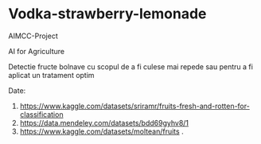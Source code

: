 # Vodka-strawberry-lemonade
AIMCC-Project


AI for Agriculture

Detectie fructe bolnave cu scopul de a fi culese mai repede sau pentru a fi aplicat un tratament optim

Date:

1. https://www.kaggle.com/datasets/sriramr/fruits-fresh-and-rotten-for-classification
2. https://data.mendeley.com/datasets/bdd69gyhv8/1
3. https://www.kaggle.com/datasets/moltean/fruits
.
